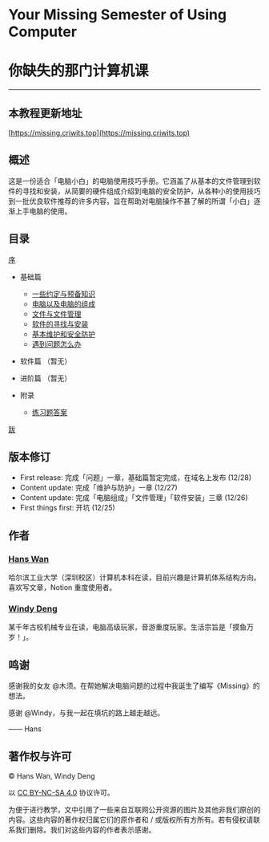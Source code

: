 # Your Missing Semester of Using Computer
# 你缺失的那门计算机课

---
## 本教程更新地址

[https://missing.criwits.top](https://missing.criwits.top)

## 概述

这是一份适合「电脑小白」的电脑使用技巧手册。它涵盖了从基本的文件管理到软件的寻找和安装，从简要的硬件组成介绍到电脑的安全防护，从各种小的使用技巧到一批优良软件推荐的许多内容，旨在帮助对电脑操作不甚了解的所谓「小白」逐渐上手电脑的使用。

## 目录

[序](missing/premble.md)
- 基础篇
  - [一些约定与预备知识](missing/pre-knowledge.md)
  - [电脑以及电脑的组成](missing/computer-and-its-components.md)
  - [文件与文件管理](missing/file-management.md)
  - [软件的寻找与安装](missing/software-installation.md)
  - [基本维护和安全防护](missing/security-and-safety.md)
  - [遇到问题怎么办](missing/how-to-ask-questions.md)

- 软件篇
（暂无）
- 进阶篇
（暂无）
- 附录
  - [练习题答案](missing/answers.md)

[跋](missing/afterword.md)

## 版本修订

- First release: 完成「问题」一章，基础篇暂定完成，在域名上发布 (12/28)
- Content update: 完成「维护与防护」一章 (12/27)
- Content update: 完成「电脑组成」「文件管理」「软件安装」三章 (12/26)
- First things first: 开坑 (12/25)

## 作者

### [Hans Wan](https://criwits.top/)

哈尔滨工业大学（深圳校区）计算机本科在读，目前兴趣是计算机体系结构方向。喜欢写文章，Notion 重度使用者。

### [Windy Deng](https://github.com/Wenti-D)

某千年古校机械专业在读，电脑高级玩家，音游重度玩家。生活宗旨是「摸鱼万岁！」。

## 鸣谢

感谢我的女友 @木须。在帮她解决电脑问题的过程中我诞生了编写《Missing》的想法。

感谢 @Windy，与我一起在填坑的路上越走越远。

—— Hans

## 著作权与许可

© Hans Wan, Windy Deng

以 [CC BY-NC-SA 4.0](https://creativecommons.org/licenses/by-nc-sa/4.0/deed.zh) 协议许可。

为便于进行教学，文中引用了一些来自互联网公开资源的图片及其他非我们原创的内容。这些内容的著作权归属它们的原作者和 / 或版权所有方所有。若有侵权请联系我们删除。我们对这些内容的作者表示感谢。